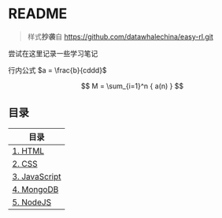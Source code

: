 # README

>样式**抄袭**自 https://github.com/datawhalechina/easy-rl.git

尝试在这里记录一些学习笔记

行内公式 $a = \frac{b}{cddd}$

$$
M = \sum_{i=1}^n { a(n) }
$$

## 目录
|目录 | 
|-----|
|[1. HTML](https://aishan224.github.io/my_notion_test/#/notions/HTML)|
|[2. CSS](https://aishan224.github.io/my_notion_test/#/notions/CSS)|
|[3. JavaScript](https://aishan224.github.io/my_notion_test/#/notions/JavaScript)|
|[4. MongoDB](https://aishan224.github.io/my_notion_test/#/notions/MongoDB)|
|[5. NodeJS](https://aishan224.github.io/my_notion_test/#/notions/NodeJS)|